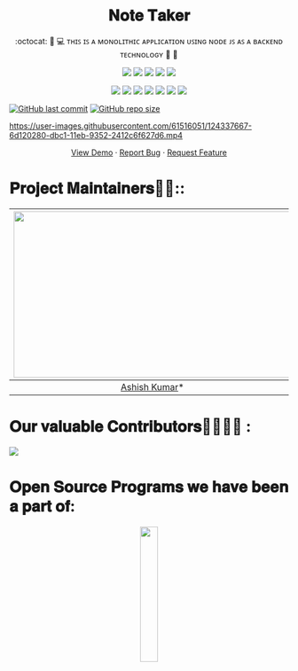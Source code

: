 <h1 align="center">𝐍𝐨𝐭𝐞 𝐓𝐚𝐤𝐞𝐫</h1>
<p align="center">
:octocat: 🌟 💻 ᴛʜɪꜱ ɪꜱ ᴀ ᴍᴏɴᴏʟɪᴛʜɪᴄ ᴀᴘᴘʟɪᴄᴀᴛɪᴏɴ ᴜꜱɪɴɢ ɴᴏᴅᴇ ᴊꜱ ᴀꜱ ᴀ ʙᴀᴄᴋᴇɴᴅ ᴛᴇᴄʜɴᴏʟᴏɢʏ 🎯 🚀<p>
<div align="center">

<a href="https://github.com/Ashish2030/E-Commerce-Website-Using-NodeJS"><img src="https://badges.frapsoft.com/os/v1/open-source.svg?v=103"></a>
<a href="https://github.com/Ashish2030/E-Commerce-Website-Using-NodeJS"><img src="https://img.shields.io/badge/Built%20by-developers%20%3C%2F%3E-0059b3"></a>
<a href="https://github.com/Ashish2030/E-Commerce-Website-Using-NodeJS"><img src="https://img.shields.io/static/v1.svg?label=Contributions&message=Welcome&color=yellow"></a>
<a href="https://github.com/smaranjitghose/"><img src="https://img.shields.io/badge/Maintained%3F-yes-brightgreen.svg?v=103"></a>
<a href="https://github.com/Ashish2030/E-Commerce-Website-Using-NodeJS/blob/master/LICENSE"><img src="https://img.shields.io/badge/license-MIT-blue.svg?v=103"></a>

<a href="https://github.com/Ashish2030/E-Commerce-Website-Using-NodeJS/graphs/contributors"><img src="https://img.shields.io/github/contributors/Ashish2030/E-Commerce-Website-Using-NodeJS?color=brightgreen"></a>
<a href="https://github.com/Ashish2030/E-Commerce-Website-Using-NodeJS/stargazers"><img src="https://img.shields.io/github/stars/Ashish2030/E-Commerce-Website-Using-NodeJS?color=0059b3"></a>
<a href="https://github.com/Ashish2030/E-Commerce-Website-Using-NodeJS/network/members"><img src="https://img.shields.io/github/forks/Ashish2030/E-Commerce-Website-Using-NodeJS?color=yellow"></a>
<a href="https://github.com/Ashish2030/E-Commerce-Website-Using-NodeJS/issues"><img src="https://img.shields.io/github/issues/Ashish2030/E-Commerce-Website-Using-NodeJS?color=0059b3"></a>
<a href="https://github.com/Ashish2030/E-Commerce-Website-Using-NodeJS/issues?q=is%3Aissue+is%3Aclosed"><img src="https://img.shields.io/github/issues-closed-raw/Ashish2030/E-Commerce-Website-Using-NodeJS?color=yellow"></a>
<a href="https://github.com/Ashish2030/E-Commerce-Website-Using-NodeJS/pulls"><img src="https://img.shields.io/github/issues-pr/Ashish2030/E-Commerce-Website-Using-NodeJS?color=brightgreen"></a>
<a href="https://github.com/Ashish2030/E-Commerce-Website-Using-NodeJS/pulls?q=is%3Apr+is%3Aclosed"><img src="https://img.shields.io/github/issues-pr-closed-raw/Ashish2030/E-Commerce-Website-Using-NodeJS?color=0059b3"></a> 
</div>

	
<!-- <p align="center">
 <a href="https://github.com/ashish2030/E-Commerce-Website-Using-NodeJS/fork" target="blank">
 <img src="https://img.shields.io/github/forks/ashish2030/E-Commerce-Website-Using-NodeJS?style=flat-square" alt="Swagger forks"/>
</a>
<a href="https://github.com/ashish2030/Swagger/stargazers" target="blank">
<img src="https://img.shields.io/github/stars/ashish2030/E-Commerce-Website-Using-NodeJS?style=flat-square" alt="EmailSender-Rest-API-Backend-Of-frontend-Using-javascript"/>
</a>
<a href="https://github.com/ashish2030/E-Commerce-Website-Using-NodeJS/issues" target="blank">
<img src="https://img.shields.io/github/issues/ashish2030/E-Commerce-Website-Using-NodeJS?style=flat-square" alt="EmailSender-Rest-API-Backend-Of-frontend-Using-javascript"/>
</a>
<a href="https://github.com/ashish2030/E-Commerce-Website-Using-NodeJS/pulls" target="blank">
<img src="https://img.shields.io/github/issues-pr/ashish2030/E-Commerce-Website-Using-NodeJS?style=flat-square" alt="EmailSender-Rest-API-Backend-Of-frontend-Using-javascript"/>
</a>
</p> -->


[![GitHub last commit](https://img.shields.io/github/last-commit/ashish2030/E-Commerce-Website-Using-NodeJS)](https://github.com/ashish2030/E-Commerce-Website-Using-NodeJS/commits/master)
[![GitHub repo size](https://img.shields.io/github/repo-size/ashish2030/E-Commerce-Website-Using-NodeJS)](https://github.com/ashish2030/E-Commerce-Website-Using-NodeJS/archive/master.zip)



https://user-images.githubusercontent.com/61516051/124337667-6d120280-dbc1-11eb-9352-2412c6f627d6.mp4



	

   <p align="center">
    <a href="https://www.careercup.com/question?id=5750856565653504" target="blank">View Demo</a>
    ·
    <a href="https://github.com/ashish2030/E-Commerce-Website-Using-NodeJS/issues/new/choose">Report Bug</a>
    ·
    <a href="https://github.com/ashish2030/E-Commerce-Website-Using-NodeJS/issues/new/choose">Request Feature</a>
</p>
<h1 align="left">𝐏𝐫𝐨𝐣𝐞𝐜𝐭 𝐌𝐚𝐢𝐧𝐭𝐚𝐢𝐧𝐞𝐫𝐬👨🏫::</h1>


| <img src = "https://github.com/Ashish2030/E-Commerce-Website-Using-NodeJS/blob/master/public/css/Assets/a.jpg" width = 500 height = 300> | <img src = "https://github.com/Ashish2030/E-Commerce-Website-Using-NodeJS/blob/master/public/css/Assets/_DSC0397.jpg" width = 500 height = 300> 
| :------------------------------------------------------------------------------------------: | :------------------------------------------------------------------------------------------: 
|                    [Ashish Kumar](https://github.com/Ashish2030)\*                   |     [Riya Panhotra](https://github.com/Riya-Panhotra)\*     |

## 
<h1 align="left">𝐎𝐮𝐫 𝐯𝐚𝐥𝐮𝐚𝐛𝐥𝐞 𝐂𝐨𝐧𝐭𝐫𝐢𝐛𝐮𝐭𝐨𝐫𝐬👩‍💻👨‍💻 :</h1>

<a href="https://github.com/ashish2030/awesome-portfolio-websites/graphs/contributors">
  <img src="https://contributors-img.web.app/image?repo=ashish2030/E-Commerce-Website-Using-NodeJS" />
</a>

<h1 align="left">𝐎𝐩𝐞𝐧 𝐒𝐨𝐮𝐫𝐜𝐞 𝐏𝐫𝐨𝐠𝐫𝐚𝐦𝐬 𝐰𝐞 𝐡𝐚𝐯𝐞 𝐛𝐞𝐞𝐧 𝐚 𝐩𝐚𝐫𝐭 𝐨𝐟:</h1>

<p align="center">
<a href="https://letsgrowmore.in/soc/"><img src="https://github.com/Ashish2030/E-Commerce-Website-Using-NodeJS/blob/master/public/css/Assets/lgmsoc.png" width="25%"></a>
</p>

